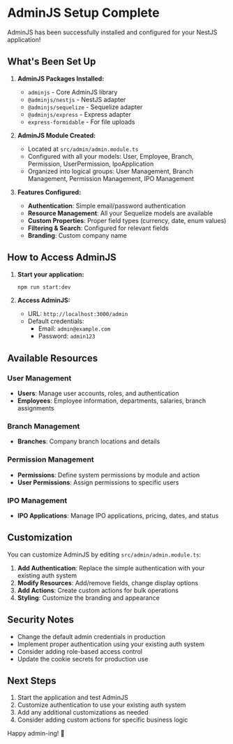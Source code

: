 # AdminJS Setup Complete

AdminJS has been successfully installed and configured for your NestJS application!

## What's Been Set Up

1. **AdminJS Packages Installed:**
   - `adminjs` - Core AdminJS library
   - `@adminjs/nestjs` - NestJS adapter
   - `@adminjs/sequelize` - Sequelize adapter
   - `@adminjs/express` - Express adapter
   - `express-formidable` - For file uploads

2. **AdminJS Module Created:**
   - Located at `src/admin/admin.module.ts`
   - Configured with all your models: User, Employee, Branch, Permission, UserPermission, IpoApplication
   - Organized into logical groups: User Management, Branch Management, Permission Management, IPO Management

3. **Features Configured:**
   - **Authentication**: Simple email/password authentication
   - **Resource Management**: All your Sequelize models are available
   - **Custom Properties**: Proper field types (currency, date, enum values)
   - **Filtering & Search**: Configured for relevant fields
   - **Branding**: Custom company name

## How to Access AdminJS

1. **Start your application:**
   ```bash
   npm run start:dev
   ```

2. **Access AdminJS:**
   - URL: `http://localhost:3000/admin`
   - Default credentials:
     - Email: `admin@example.com`
     - Password: `admin123`

## Available Resources

### User Management
- **Users**: Manage user accounts, roles, and authentication
- **Employees**: Employee information, departments, salaries, branch assignments

### Branch Management
- **Branches**: Company branch locations and details

### Permission Management
- **Permissions**: Define system permissions by module and action
- **User Permissions**: Assign permissions to specific users

### IPO Management
- **IPO Applications**: Manage IPO applications, pricing, dates, and status

## Customization

You can customize AdminJS by editing `src/admin/admin.module.ts`:

1. **Add Authentication**: Replace the simple authentication with your existing auth system
2. **Modify Resources**: Add/remove fields, change display options
3. **Add Actions**: Create custom actions for bulk operations
4. **Styling**: Customize the branding and appearance

## Security Notes

- Change the default admin credentials in production
- Implement proper authentication using your existing auth system
- Consider adding role-based access control
- Update the cookie secrets for production use

## Next Steps

1. Start the application and test AdminJS
2. Customize authentication to use your existing auth system
3. Add any additional customizations as needed
4. Consider adding custom actions for specific business logic

Happy admin-ing! 🚀
